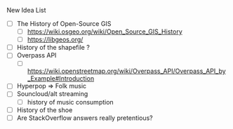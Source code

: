

New Idea List
- [ ] The History of Open-Source GIS
  - [ ] https://wiki.osgeo.org/wiki/Open_Source_GIS_History
  - [ ] https://libgeos.org/
- [ ] History of the shapefile ?
- [ ] Overpass API
  - [ ] https://wiki.openstreetmap.org/wiki/Overpass_API/Overpass_API_by_Example#Introduction
- [ ] Hyperpop => Folk music
- [ ] Souncloud/alt streaming
  - [ ] history of music consumption
- [ ] History of the shoe
- [ ] Are StackOverflow answers really pretentious?